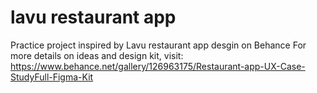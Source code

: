 # lavu restaurant app
 Practice project inspired by Lavu restaurant app desgin on Behance
For more details on ideas and design kit, visit:
https://www.behance.net/gallery/126963175/Restaurant-app-UX-Case-StudyFull-Figma-Kit
